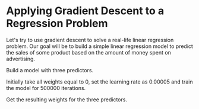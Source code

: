 # Applying Gradient Descent to a Regression Problem

Let's try to use gradient descent to solve a real-life linear regression problem. Our goal will be to build a simple linear regression model to predict the sales of some product based on the amount of money spent on advertising.

Build a model with three predictors.

Initially take all weights equal to 0, set the learning rate as 0.00005 and train the model for 500000 iterations.

Get the resulting weights for the three predictors.
